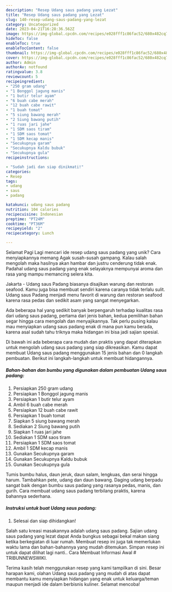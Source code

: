 ```yaml
---
description: "Resep Udang saus padang yang Lezat"
title: "Resep Udang saus padang yang Lezat"
slug: 140-resep-udang-saus-padang-yang-lezat
category: Uncategorized
date: 2023-04-21T16:28:36.562Z
image: https://img-global.cpcdn.com/recipes/e028fff1c86fac52/680x482cq70/udang-saus-padang-foto-resep-utama.jpg
hideToc: false
enableToc: true
enableTocContent: false
thumbnail: https://img-global.cpcdn.com/recipes/e028fff1c86fac52/680x482cq70/udang-saus-padang-foto-resep-utama.jpg
cover: https://img-global.cpcdn.com/recipes/e028fff1c86fac52/680x482cq70/udang-saus-padang-foto-resep-utama.jpg
author: Admin
authorAv: notfound
ratingvalue: 3.8
reviewcount: 5
recipeingredient:
- "250 gram udang"
- "1 Bonggol jagung manis"
- "1 butir telur ayam"
- "6 buah cabe merah"
- "12 buah cabe rawit"
- "1 buah tomat"
- "5 siung bawang merah"
- "2 Siung bawang putih"
- "1 ruas jari jahe"
- "1 SDM saos tiram"
- "1 SDM saos tomat"
- "1 SDM kecap manis"
- "Secukupnya garam"
- "Secukupnya Kaldu bubuk"
- "Secukupnya gula"
recipeinstructions:

- "Sudah jadi dan siap dinikmati!"
categories:
- Resep
tags:
- udang
- saus
- padang

katakunci: udang saus padang 
nutrition: 104 calories
recipecuisine: Indonesian
preptime: "PT24M"
cooktime: "PT36M"
recipeyield: "2"
recipecategory: Lunch

---
```



Selamat Pagi Lagi mencari ide resep udang saus padang yang unik? Cara menyiapkannya memang Agak susah-susah gampang. Kalau salah mengolah maka hasilnya akan hambar dan justru cenderung tidak enak. Padahal udang saus padang yang enak selayaknya mempunyai aroma dan rasa yang mampu memancing selera kita.


Jakarta - Udang saus Padang biasanya disajikan warung dan restoran seafood. Kamu juga bisa membuat sendiri karena caranya tidak terlalu sulit. Udang saus Padang menjadi menu favorit di warung dan restoran seafood karena rasa pedas dan sedikit asam yang sangat menyegarkan.

Ada beberapa hal yang sedikit banyak berpengaruh terhadap kualitas rasa dari udang saus padang, pertama dari jenis bahan, kedua pemilihan bahan segar hingga cara mengolah dan menyajikannya. Tak perlu pusing kalau mau menyiapkan udang saus padang enak di mana pun kamu berada, karena asal sudah tahu triknya maka hidangan ini bisa jadi sajian spesial.


Di bawah ini ada beberapa cara mudah dan praktis yang dapat diterapkan untuk mengolah udang saus padang yang siap dikreasikan. Kamu dapat membuat Udang saus padang menggunakan 15 jenis bahan dan 0 langkah pembuatan. Berikut ini langkah-langkah untuk membuat hidangannya.

<!--inarticleads1-->

##### Bahan-bahan dan bumbu yang digunakan dalam pembuatan Udang saus padang:

1. Persiapkan 250 gram udang
1. Persiapkan 1 Bonggol jagung manis
1. Persiapkan 1 butir telur ayam
1. Ambil 6 buah cabe merah
1. Persiapkan 12 buah cabe rawit
1. Persiapkan 1 buah tomat
1. Siapkan 5 siung bawang merah
1. Sediakan 2 Siung bawang putih
1. Siapkan 1 ruas jari jahe
1. Sediakan 1 SDM saos tiram
1. Persiapkan 1 SDM saos tomat
1. Ambil 1 SDM kecap manis
1. Gunakan Secukupnya garam
1. Gunakan Secukupnya Kaldu bubuk
1. Gunakan Secukupnya gula


Tumis bumbu halus, daun jeruk, daun salam, lengkuas, dan serai hingga harum. Tambahkan pete, udang dan daun bawang. Daging udang berpadu sangat baik dengan bumbu saus padang yang rasanya pedas, manis, dan gurih. Cara membuat udang saus padang terbilang praktis, karena bahannya sederhana. 

<!--inarticleads2-->

##### Instruksi untuk buat Udang saus padang:


1. Selesai dan siap dihidangkan!

Salah satu kreasi masakannya adalah udang saus padang. Sajian udang saus padang yang lezat dapat Anda bungkus sebagai bekal makan siang ketika berkegiatan di luar rumah. Membuat resep ini juga tak memerlukan waktu lama dan bahan-bahannya yang mudah ditemukan. Simpan resep ini untuk dapat dilihat lagi nanti.. Cara Membuat Informasi Awal # TRIBUNNEWSWIKI. 

Terima kasih telah menggunakan resep yang kami tampilkan di sini. Besar harapan kami, olahan Udang saus padang yang mudah di atas dapat membantu kamu menyiapkan hidangan yang enak untuk keluarga/teman maupun menjadi ide dalam berbisnis kuliner. Selamat mencoba!
